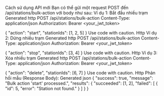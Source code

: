 Cách sử dụng API mới
Bạn có thể gửi một request POST đến /api/stations/bulk-action với body như sau:
Ví dụ 1: Bắt đầu nhiều trạm
Generated http
POST /api/stations/bulk-action
Content-Type: application/json
Authorization: Bearer <your_jwt_token>

{
  "action": "start",
  "stationIds": [1, 2, 5]
}
Use code with caution.
Http
Ví dụ 2: Dừng nhiều trạm
Generated http
POST /api/stations/bulk-action
Content-Type: application/json
Authorization: Bearer <your_jwt_token>

{
  "action": "stop",
  "stationIds": [3, 4]
}
Use code with caution.
Http
Ví dụ 3: Xóa nhiều trạm
Generated http
POST /api/stations/bulk-action
Content-Type: application/json
Authorization: Bearer <your_jwt_token>

{
  "action": "delete",
  "stationIds": [6, 7]
}
Use code with caution.
Http
Phản hồi mẫu (Response Body):
Generated json
{
    "success": true,
    "message": "Bulk action 'start' processed.",
    "results": {
        "succeeded": [1, 2],
        "failed": [
            {
                "id": 5,
                "error": "Station not found."
            }
        ]
    }
}

